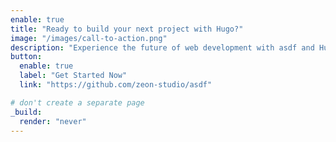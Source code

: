```yaml
---
enable: true
title: "Ready to build your next project with Hugo?"
image: "/images/call-to-action.png"
description: "Experience the future of web development with asdf and Hugo. Build lightning-fast static sites with ease and flexibility."
button:
  enable: true
  label: "Get Started Now"
  link: "https://github.com/zeon-studio/asdf"

# don't create a separate page
_build:
  render: "never"
---
```


